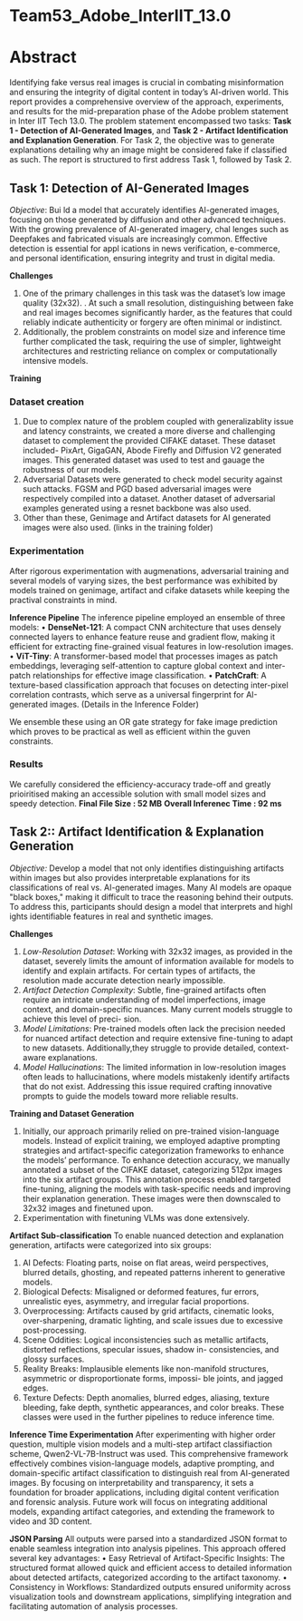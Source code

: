 # Team53_Adobe_InterIIT_13.0

# **Abstract**
Identifying fake versus real images is crucial in combating misinformation and ensuring the integrity of digital content in today’s
AI-driven world. This report provides a comprehensive overview of the approach, experiments, and results for the mid-preparation phase of the Adobe problem statement in Inter IIT Tech 13.0. The problem statement encompassed two tasks:
**Task 1 - Detection of AI-Generated Images**, and **Task 2 - Artifact Identification and Explanation Generation**. For Task 2, the objective was to generate explanations detailing why an image might be considered fake if classified as such. The report is structured to first address Task 1, followed by Task 2.


## **Task 1: Detection of AI-Generated Images**
*Objective*:
Bui ld a model that accurately identifies AI-generated images, focusing on those generated by diffusion and other advanced techniques. With the growing prevalence of AI-generated imagery, chal lenges such as Deepfakes and fabricated visuals are increasingly common. Effective detection is essential for appl ications in news verification, e-commerce, and personal identification, ensuring integrity and trust in digital media.

**Challenges**
1. One of the primary challenges in this task was the dataset’s low image quality (32x32). . At such a small resolution, distinguishing between fake and real images becomes significantly harder, as the features that could reliably indicate authenticity or forgery are often minimal or indistinct.
2. Additionally, the problem constraints on model size and inference time further complicated the task, requiring the use of simpler, lightweight architectures and restricting reliance on complex or computationally intensive models.

**Training**
### Dataset creation
1. Due to complex nature of the problem coupled with generalizablity issue and latency constraints, we created a more diverse and challenging dataset to complement the provided CIFAKE dataset. These dataset included- PixArt, GigaGAN, Abode Firefly and Diffusion V2 generated images.
This generated dataset was used to test and gauage the robustness of our models.
2. Adversarial Datasets were generated to check model security against such attacks. FGSM and PGD based adversarial images were respectively compiled into a dataset. Another dataset of adversarial examples generated using a resnet backbone was also used.
3. Other than these, Genimage and Artifact datasets for AI generated images were also used. (links in the training folder)

### Experimentation
After rigorous experimentation with augmenations, adversarial training and several models of varying sizes, the best performance was exhibited by models trained on genimage, artifact and cifake datasets while keeping the practival constraints in mind.


**Inference Pipeline**
The inference pipeline employed an ensemble of three models:
• **DenseNet-121**: A compact CNN architecture that uses densely connected layers to enhance feature reuse and gradient flow, making it efficient for extracting fine-grained visual features in low-resolution images.
• **ViT-Tiny**: A transformer-based model that processes images as patch embeddings, leveraging self-attention to capture global context and inter-patch relationships for effective image classification.
• **PatchCraft**: A texture-based classification approach that focuses on detecting inter-pixel correlation contrasts, which serve as a universal fingerprint for AI-generated images.
(Details in the Inference Folder)

We ensemble these using an OR gate strategy for fake image prediction which proves to be practical as well as efficient within the guven constraints.

### Results
We carefully considered the efficiency-accuracy trade-off and greatly prioiritised making an accessible solution with small model sizes and speedy detection.
**Final File Size : 52 MB**
**Overall Inferenec Time : 92 ms**

## **Task 2:: Artifact Identification & Explanation Generation**
*Objective:*
Develop a model that not only identifies distinguishing artifacts within images but also provides interpretable explanations for its classifications of real vs. AI-generated images. Many AI models are opaque "black boxes," making it difficult to trace the reasoning behind their outputs. To address this, participants should design a model that interprets and highl ights identifiable features in real and synthetic images.

**Challenges**
1. *Low-Resolution Dataset*: Working with 32x32 images, as provided in the dataset, severely limits the amount of information available for models to identify and explain artifacts. For certain types of artifacts, the resolution made accurate detection nearly impossible.
2. *Artifact Detection Complexity*: Subtle, fine-grained artifacts often require an intricate understanding of model imperfections, image context, and domain-specific nuances. Many current models struggle to achieve this level of preci-
sion.
3. *Model Limitations*: Pre-trained models often lack the precision needed for nuanced artifact detection and require extensive fine-tuning to adapt to new datasets. Additionally,they struggle to provide detailed, context-aware explanations.
4. *Model Hallucinations*: The limited information in low-resolution images often leads to hallucinations, where models mistakenly identify artifacts that do not exist. Addressing this issue required crafting innovative prompts to guide the models toward more reliable results.

**Training and Dataset Generation**
1. Initially, our approach primarily relied on pre-trained vision-language models. Instead of explicit training, we employed adaptive prompting strategies and artifact-specific categorization frameworks to enhance the models’ performance. To enhance detection accuracy, we manually annotated a subset of the CIFAKE dataset, categorizing
512px images into the six artifact groups. This annotation process enabled targeted fine-tuning, aligning the models with task-specific needs and improving their explanation generation. These images were then downscaled to 32x32 images and finetuned upon.
2. Experimentation with finetuning VLMs was done extensively.

**Artifact Sub-classification**
To enable nuanced detection and explanation generation, artifacts were categorized into six groups:
1. AI Defects: Floating parts, noise on flat areas, weird perspectives, blurred details, ghosting, and repeated patterns
inherent to generative models.
2. Biological Defects: Misaligned or deformed features, fur errors, unrealistic eyes, asymmetry, and irregular facial
proportions.
3. Overprocessing: Artifacts caused by grid artifacts, cinematic looks, over-sharpening, dramatic lighting, and scale
issues due to excessive post-processing.
4. Scene Oddities: Logical inconsistencies such as metallic artifacts, distorted reflections, specular issues, shadow in-
consistencies, and glossy surfaces.
5. Reality Breaks: Implausible elements like non-manifold structures, asymmetric or disproportionate forms, impossi-
ble joints, and jagged edges.
6. Texture Defects: Depth anomalies, blurred edges, aliasing, texture bleeding, fake depth, synthetic appearances, and
color breaks.
These classes were used in the further pipelines to reduce inference time.

**Inference Time Experimentation**
After experimenting with higher order question, multiple vision models and a multi-step artifact classifiaction scheme, Qwen2-VL-7B-Instruct was used. 
This comprehensive framework effectively combines vision-language models, adaptive prompting, and domain-specific artifact classification to distinguish real from AI-generated images. By focusing on interpretability and transparency, it sets a foundation for broader applications, including digital content verification and forensic
analysis. Future work will focus on integrating additional models, expanding artifact categories, and extending the framework to video and 3D content.

**JSON Parsing**
All outputs were parsed into a standardized JSON format to enable seamless integration into analysis pipelines. This approach offered several key advantages:
• Easy Retrieval of Artifact-Specific Insights: The structured format allowed quick and efficient access to detailed
information about detected artifacts, categorized according
to the artifact taxonomy.
• Consistency in Workflows: Standardized outputs ensured uniformity across visualization tools and downstream
applications, simplifying integration and facilitating automation of analysis processes.








